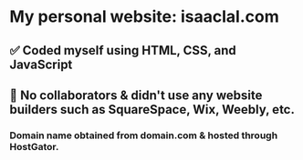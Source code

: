 # My personal website: isaaclal.com

## ✅ Coded myself using HTML, CSS, and JavaScript
## 🚫 No collaborators & didn't use any website builders such as SquareSpace, Wix, Weebly, etc. 

### Domain name obtained from domain.com & hosted through HostGator.
